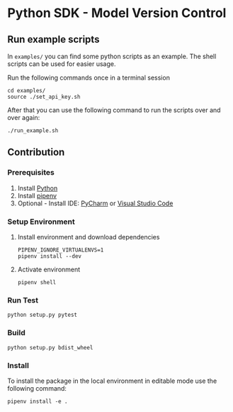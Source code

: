 # Python SDK - Model Version Control

## Run example scripts
In `examples/` you can find some python scripts as an example.
The shell scripts can be used for easier usage.

Run the following commands once in a terminal session
```shell script
cd examples/
source ./set_api_key.sh
```

After that you can use the following command to run the scripts
over and over again:
```shell script
./run_example.sh
```

## Contribution
### Prerequisites
1. Install [Python](https://www.python.org/)
2. Install [pipenv](https://github.com/pypa/pipenv)
3. Optional - Install IDE: [PyCharm](https://www.jetbrains.com/pycharm/) 
or [Visual Studio Code](https://code.visualstudio.com/)

### Setup Environment
1. Install environment and download dependencies
    ```
   PIPENV_IGNORE_VIRTUALENVS=1
   pipenv install --dev
   ```
   
2. Activate environment
    ```shell script
    pipenv shell
    ```

### Run Test
```
python setup.py pytest
```

### Build
```
python setup.py bdist_wheel
```

### Install
To install the package in the local environment in editable mode 
use the following command:
```
pipenv install -e .
```